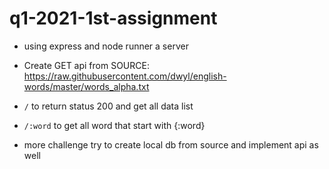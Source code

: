 # q1-2021-1st-assignment

- using express and node runner a server
- Create GET api from SOURCE: https://raw.githubusercontent.com/dwyl/english-words/master/words_alpha.txt
- `/` to return status 200 and get all data list
- `/:word` to get all word that start with {:word}

- more challenge try to create local db from source and implement api as well
